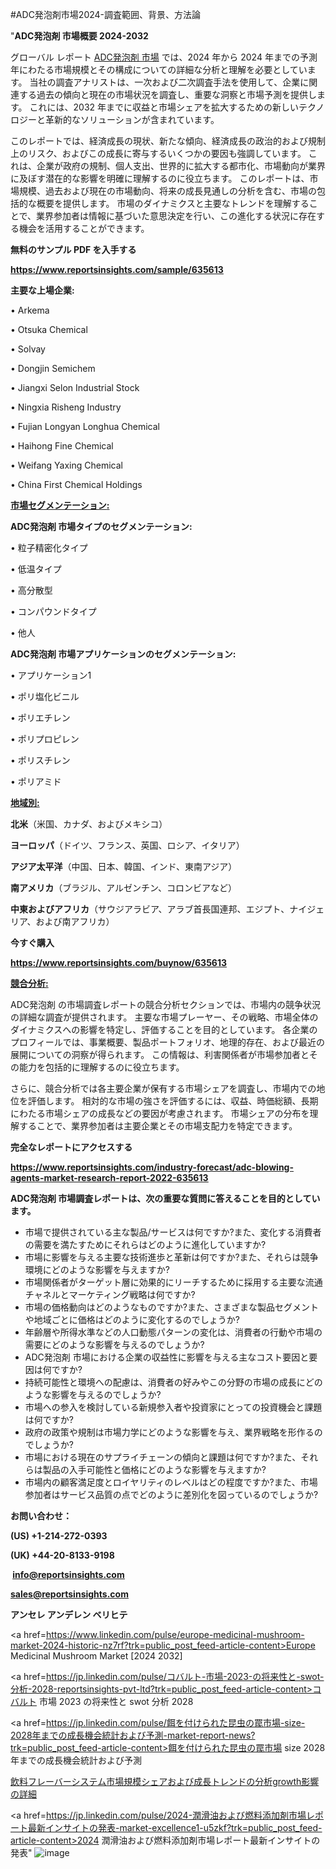#ADC発泡剤市場2024-調査範囲、背景、方法論

"<strong>ADC発泡剤 市場概要 2024-2032</strong>

グローバル レポート <a href=https://www.reportsinsights.com/sample/635613>ADC発泡剤 市場</a> では、2024 年から 2024 年までの予測年にわたる市場規模とその構成についての詳細な分析と理解を必要としています。 当社の調査アナリストは、一次および二次調査手法を使用して、企業に関連する過去の傾向と現在の市場状況を調査し、重要な洞察と市場予測を提供します。 これには、2032 年までに収益と市場シェアを拡大​​するための新しいテクノロジーと革新的なソリューションが含まれています。

このレポートでは、経済成長の現状、新たな傾向、経済成長の政治的および規制上のリスク、およびこの成長に寄与するいくつかの要因も強調しています。 これは、企業が政府の規制、個人支出、世界的に拡大する都市化、市場動向が業界に及ぼす潜在的な影響を明確に理解するのに役立ちます。 このレポートは、市場規模、過去および現在の市場動向、将来の成長見通しの分析を含む、市場の包括的な概要を提供します。 市場のダイナミクスと主要なトレンドを理解することで、業界参加者は情報に基づいた意思決定を行い、この進化する状況に存在する機会を活用することができます。

<strong><b>無料のサンプル PDF を入手する</b></strong>

<a href=https://www.reportsinsights.com/sample/635613><strong><u>https://www.reportsinsights.com/sample/635613</u></strong></a>

<strong>主要な上場企業:</strong>

• Arkema

• Otsuka Chemical

• Solvay

• Dongjin Semichem

• Jiangxi Selon Industrial Stock

• Ningxia Risheng Industry

• Fujian Longyan Longhua Chemical

• Haihong Fine Chemical

• Weifang Yaxing Chemical

• China First Chemical Holdings

<strong><u>市場セグメンテーション</u></strong><strong><u>:</u></strong>

<strong>ADC発泡剤 市場タイプのセグメンテーション:</strong>

• 粒子精密化タイプ

• 低温タイプ

• 高分散型

• コンパウンドタイプ

• 他人

<strong>ADC発泡剤 市場アプリケーションのセグメンテーション:</strong>

• アプリケーション1

• ポリ塩化ビニル

• ポリエチレン

• ポリプロピレン

• ポリスチレン

• ポリアミド

<strong><u>地域別</u></strong><strong><u>:</u></strong>

<strong>北米</strong>（米国、カナダ、およびメキシコ）

<strong>ヨーロッパ</strong>（ドイツ、フランス、英国、ロシア、イタリア）

<strong>アジア太平洋</strong>（中国、日本、韓国、インド、東南アジア）

<strong>南アメリカ</strong>（ブラジル、アルゼンチン、コロンビアなど）

<strong>中東およびアフリカ</strong>（サウジアラビア、アラブ首長国連邦、エジプト、ナイジェリア、および南アフリカ）

<strong>今すぐ購入</strong>

<a href=https://www.reportsinsights.com/buynow/635613><strong><u>https://www.reportsinsights.com/buynow/635613</u></strong></a>

<strong><u>競合分析:</u></strong>

ADC発泡剤 の市場調査レポートの競合分析セクションでは、市場内の競争状況の詳細な調査が提供されます。 主要な市場プレーヤー、その戦略、市場全体のダイナミクスへの影響を特定し、評価することを目的としています。 各企業のプロフィールでは、事業概要、製品ポートフォリオ、地理的存在、および最近の展開についての洞察が得られます。 この情報は、利害関係者が市場参加者とその能力を包括的に理解するのに役立ちます。

さらに、競合分析では各主要企業が保有する市場シェアを調査し、市場内での地位を評価します。 相対的な市場の強さを評価するには、収益、時価総額、長期にわたる市場シェアの成長などの要因が考慮されます。 市場シェアの分布を理解することで、業界参加者は主要企業とその市場支配力を特定できます。

<strong>完全なレポートにアクセスする</strong>

<a href=https://www.reportsinsights.com/industry-forecast/adc-blowing-agents-market-research-report-2022-635613><strong><u><b>https://www.reportsinsights.com/industry-forecast/adc-blowing-agents-market-research-report-2022-635613</b></u></strong></a>

<strong><b>ADC発泡剤 市場調査レポートは、次の重要な質問に答えることを目的としています。</b></strong>
<ul>
  <li>市場で提供されている主な製品/サービスは何ですか?また、変化する消費者の需要を満たすためにそれらはどのように進化していますか?</li>
  <li>市場に影響を与える主要な技術進歩と革新は何ですか?また、それらは競争環境にどのような影響を与えますか?</li>
  <li>市場関係者がターゲット層に効果的にリーチするために採用する主要な流通チャネルとマーケティング戦略は何ですか?</li>
  <li>市場の価格動向はどのようなものですか?また、さまざまな製品セグメントや地域ごとに価格はどのように変化するのでしょうか?</li>
  <li>年齢層や所得水準などの人口動態パターンの変化は、消費者の行動や市場の需要にどのような影響を与えるのでしょうか?</li>
  <li>ADC発泡剤 市場における企業の収益性に影響を与える主なコスト要因と要因は何ですか?</li>
  <li>持続可能性と環境への配慮は、消費者の好みやこの分野の市場の成長にどのような影響を与えるのでしょうか?</li>
  <li>市場への参入を検討している新規参入者や投資家にとっての投資機会と課題は何ですか?</li>
  <li>政府の政策や規制は市場力学にどのような影響を与え、業界戦略を形作るのでしょうか?</li>
  <li>市場における現在のサプライチェーンの傾向と課題は何ですか?また、それらは製品の入手可能性と価格にどのような影響を与えますか?</li>
  <li>市場内の顧客満足度とロイヤリティのレベルはどの程度ですか?また、市場参加者はサービス品質の点でどのように差別化を図っているのでしょうか?</li>
</ul>
<strong>お問い合わせ：</strong>

<strong>(US) +1-214-272-0393</strong>

<strong>(UK) +44-20-8133-9198</strong>

<strong> </strong><a href=info@reportsinsights.com><strong><u>info@reportsinsights.com</u></strong></a>

<a href=sales@reportsinsights.com><strong><u>sales@reportsinsights.com</u></strong></a>

<strong>アンセレ アンデレン ベリヒテ</strong>

<a href=https://www.linkedin.com/pulse/europe-medicinal-mushroom-market-2024-historic-nz7rf?trk=public_post_feed-article-content>Europe Medicinal Mushroom Market [2024 2032]</a>

<a href=https://jp.linkedin.com/pulse/コバルト-市場-2023-の将来性と-swot-分析-2028-reportsinsights-pvt-ltd?trk=public_post_feed-article-content>コバルト 市場 2023 の将来性と swot 分析 2028</a>

<a href=https://jp.linkedin.com/pulse/餌を付けられた昆虫の罠市場-size-2028年までの成長機会統計および予測-market-report-news?trk=public_post_feed-article-content>餌を付けられた昆虫の罠市場 size 2028年までの成長機会統計および予測</a>

<a href=https://www.linkedin.com/pulse/飲料フレーバーシステム市場規模シェアおよび成長トレンドの分析growth影響の詳細-reports-insights-expert/>飲料フレーバーシステム市場規模シェアおよび成長トレンドの分析growth影響の詳細</a>

<a href=https://jp.linkedin.com/pulse/2024-潤滑油および燃料添加剤市場レポート最新インサイトの発表-market-excellence1-u5zkf?trk=public_post_feed-article-content>2024 潤滑油および燃料添加剤市場レポート最新インサイトの発表</a>"
![image](https://github.com/aanak123/RIMarketer1/assets/158471119/756f15ab-28ad-43ba-a38e-5d9ec99f862c)
